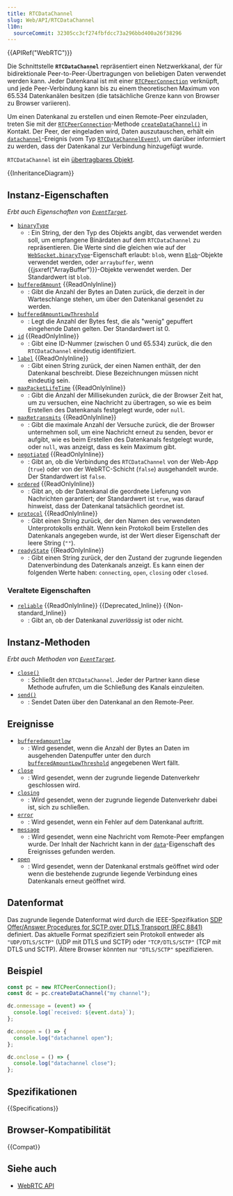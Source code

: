 ```yaml
---
title: RTCDataChannel
slug: Web/API/RTCDataChannel
l10n:
  sourceCommit: 32305cc3cf274fbfdcc73a296bbd400a26f38296
---
```


{{APIRef("WebRTC")}}

Die Schnittstelle **`RTCDataChannel`** repräsentiert einen Netzwerkkanal, der für bidirektionale Peer-to-Peer-Übertragungen von beliebigen Daten verwendet werden kann. Jeder Datenkanal ist mit einer [`RTCPeerConnection`](/de/docs/Web/API/RTCPeerConnection) verknüpft, und jede Peer-Verbindung kann bis zu einem theoretischen Maximum von 65.534 Datenkanälen besitzen (die tatsächliche Grenze kann von Browser zu Browser variieren).

Um einen Datenkanal zu erstellen und einen Remote-Peer einzuladen, treten Sie mit der [`RTCPeerConnection`](https://developer.mozilla.org/de/docs/Web/API/RTCPeerConnection)-Methode [`createDataChannel()`](/de/docs/Web/API/RTCPeerConnection/createDataChannel) in Kontakt. Der Peer, der eingeladen wird, Daten auszutauschen, erhält ein [`datachannel`](/de/docs/Web/API/RTCPeerConnection/datachannel_event)-Ereignis (vom Typ [`RTCDataChannelEvent`](/de/docs/Web/API/RTCDataChannelEvent)), um darüber informiert zu werden, dass der Datenkanal zur Verbindung hinzugefügt wurde.

`RTCDataChannel` ist ein [übertragbares Objekt](/de/docs/Web/API/Web_Workers_API/Transferable_objects).

{{InheritanceDiagram}}

## Instanz-Eigenschaften

_Erbt auch Eigenschaften von [`EventTarget`](/de/docs/Web/API/EventTarget)._

- [`binaryType`](/de/docs/Web/API/RTCDataChannel/binaryType)
  - : Ein String, der den Typ des Objekts angibt, das verwendet werden soll, um empfangene Binärdaten auf dem `RTCDataChannel` zu repräsentieren. Die Werte sind die gleichen wie auf der [`WebSocket.binaryType`](/de/docs/Web/API/WebSocket/binaryType)-Eigenschaft erlaubt: `blob`, wenn [`Blob`](/de/docs/Web/API/Blob)-Objekte verwendet werden, oder `arraybuffer`, wenn {{jsxref("ArrayBuffer")}}-Objekte verwendet werden. Der Standardwert ist `blob`.
- [`bufferedAmount`](/de/docs/Web/API/RTCDataChannel/bufferedAmount) {{ReadOnlyInline}}
  - : Gibt die Anzahl der Bytes an Daten zurück, die derzeit in der Warteschlange stehen, um über den Datenkanal gesendet zu werden.
- [`bufferedAmountLowThreshold`](/de/docs/Web/API/RTCDataChannel/bufferedAmountLowThreshold)
  - : Legt die Anzahl der Bytes fest, die als "wenig" gepuffert eingehende Daten gelten. Der Standardwert ist 0.
- [`id`](/de/docs/Web/API/RTCDataChannel/id) {{ReadOnlyInline}}
  - : Gibt eine ID-Nummer (zwischen 0 und 65.534) zurück, die den `RTCDataChannel` eindeutig identifiziert.
- [`label`](/de/docs/Web/API/RTCDataChannel/label) {{ReadOnlyInline}}
  - : Gibt einen String zurück, der einen Namen enthält, der den Datenkanal beschreibt. Diese Bezeichnungen müssen nicht eindeutig sein.
- [`maxPacketLifeTime`](/de/docs/Web/API/RTCDataChannel/maxPacketLifeTime) {{ReadOnlyInline}}
  - : Gibt die Anzahl der Millisekunden zurück, die der Browser Zeit hat, um zu versuchen, eine Nachricht zu übertragen, so wie es beim Erstellen des Datenkanals festgelegt wurde, oder `null`.
- [`maxRetransmits`](/de/docs/Web/API/RTCDataChannel/maxRetransmits) {{ReadOnlyInline}}
  - : Gibt die maximale Anzahl der Versuche zurück, die der Browser unternehmen soll, um eine Nachricht erneut zu senden, bevor er aufgibt, wie es beim Erstellen des Datenkanals festgelegt wurde, oder `null`, was anzeigt, dass es kein Maximum gibt.
- [`negotiated`](/de/docs/Web/API/RTCDataChannel/negotiated) {{ReadOnlyInline}}
  - : Gibt an, ob die Verbindung des `RTCDataChannel` von der Web-App (`true`) oder von der WebRTC-Schicht (`false`) ausgehandelt wurde. Der Standardwert ist `false`.
- [`ordered`](/de/docs/Web/API/RTCDataChannel/ordered) {{ReadOnlyInline}}
  - : Gibt an, ob der Datenkanal die geordnete Lieferung von Nachrichten garantiert; der Standardwert ist `true`, was darauf hinweist, dass der Datenkanal tatsächlich geordnet ist.
- [`protocol`](/de/docs/Web/API/RTCDataChannel/protocol) {{ReadOnlyInline}}
  - : Gibt einen String zurück, der den Namen des verwendeten Unterprotokolls enthält. Wenn kein Protokoll beim Erstellen des Datenkanals angegeben wurde, ist der Wert dieser Eigenschaft der leere String (`""`).
- [`readyState`](/de/docs/Web/API/RTCDataChannel/readyState) {{ReadOnlyInline}}
  - : Gibt einen String zurück, der den Zustand der zugrunde liegenden Datenverbindung des Datenkanals anzeigt. Es kann einen der folgenden Werte haben: `connecting`, `open`, `closing` oder `closed`.

### Veraltete Eigenschaften

- [`reliable`](/de/docs/Web/API/RTCDataChannel/reliable) {{ReadOnlyInline}} {{Deprecated_Inline}} {{Non-standard_Inline}}
  - : Gibt an, ob der Datenkanal _zuverlässig_ ist oder nicht.

## Instanz-Methoden

_Erbt auch Methoden von [`EventTarget`](/de/docs/Web/API/EventTarget)._

- [`close()`](/de/docs/Web/API/RTCDataChannel/close)
  - : Schließt den `RTCDataChannel`. Jeder der Partner kann diese Methode aufrufen, um die Schließung des Kanals einzuleiten.
- [`send()`](/de/docs/Web/API/RTCDataChannel/send)
  - : Sendet Daten über den Datenkanal an den Remote-Peer.

## Ereignisse

- [`bufferedamountlow`](/de/docs/Web/API/RTCDataChannel/bufferedamountlow_event)
  - : Wird gesendet, wenn die Anzahl der Bytes an Daten im ausgehenden Datenpuffer unter den durch [`bufferedAmountLowThreshold`](/de/docs/Web/API/RTCDataChannel/bufferedAmountLowThreshold) angegebenen Wert fällt.
- [`close`](/de/docs/Web/API/RTCDataChannel/close_event)
  - : Wird gesendet, wenn der zugrunde liegende Datenverkehr geschlossen wird.
- [`closing`](/de/docs/Web/API/RTCDataChannel/closing_event)
  - : Wird gesendet, wenn der zugrunde liegende Datenverkehr dabei ist, sich zu schließen.
- [`error`](/de/docs/Web/API/RTCDataChannel/error_event)
  - : Wird gesendet, wenn ein Fehler auf dem Datenkanal auftritt.
- [`message`](/de/docs/Web/API/RTCDataChannel/message_event)
  - : Wird gesendet, wenn eine Nachricht vom Remote-Peer empfangen wurde. Der Inhalt der Nachricht kann in der [`data`](/de/docs/Web/API/MessageEvent/data)-Eigenschaft des Ereignisses gefunden werden.
- [`open`](/de/docs/Web/API/RTCDataChannel/open_event)
  - : Wird gesendet, wenn der Datenkanal erstmals geöffnet wird oder wenn die bestehende zugrunde liegende Verbindung eines Datenkanals erneut geöffnet wird.

## Datenformat

Das zugrunde liegende Datenformat wird durch die IEEE-Spezifikation [SDP Offer/Answer Procedures for SCTP over DTLS Transport (RFC 8841)](https://datatracker.ietf.org/doc/rfc8841/) definiert. Das aktuelle Format spezifiziert sein Protokoll entweder als `"UDP/DTLS/SCTP"` (UDP mit DTLS und SCTP) oder `"TCP/DTLS/SCTP"` (TCP mit DTLS und SCTP). Ältere Browser könnten nur `"DTLS/SCTP"` spezifizieren.

## Beispiel

```js
const pc = new RTCPeerConnection();
const dc = pc.createDataChannel("my channel");

dc.onmessage = (event) => {
  console.log(`received: ${event.data}`);
};

dc.onopen = () => {
  console.log("datachannel open");
};

dc.onclose = () => {
  console.log("datachannel close");
};
```

## Spezifikationen

{{Specifications}}

## Browser-Kompatibilität

{{Compat}}

## Siehe auch

- [WebRTC API](/de/docs/Web/API/WebRTC_API)
